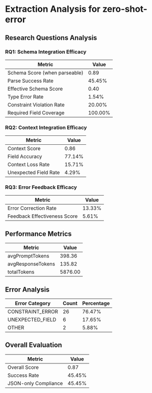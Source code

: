 # Extraction Analysis for zero-shot-error

## Research Questions Analysis

### RQ1: Schema Integration Efficacy

| Metric | Value |
|--------|-------|
| Schema Score (when parseable) | 0.89 |
| Parse Success Rate | 45.45% |
| Effective Schema Score | 0.40 |
| Type Error Rate | 1.54% |
| Constraint Violation Rate | 20.00% |
| Required Field Coverage | 100.00% |

### RQ2: Context Integration Efficacy

| Metric | Value |
|--------|-------|
| Context Score | 0.86 |
| Field Accuracy | 77.14% |
| Context Loss Rate | 15.71% |
| Unexpected Field Rate | 4.29% |

### RQ3: Error Feedback Efficacy

| Metric | Value |
|--------|-------|
| Error Correction Rate | 13.33% |
| Feedback Effectiveness Score | 5.61% |

## Performance Metrics

| Metric | Value |
|--------|-------|
| avgPromptTokens | 398.36 |
| avgResponseTokens | 135.82 |
| totalTokens | 5876.00 |

## Error Analysis

| Error Category | Count | Percentage |
|---------------|-------|------------|
| CONSTRAINT_ERROR | 26 | 76.47% |
| UNEXPECTED_FIELD | 6 | 17.65% |
| OTHER | 2 | 5.88% |

## Overall Evaluation

| Metric | Value |
|--------|-------|
| Overall Score | 0.87 |
| Success Rate | 45.45% |
| JSON-only Compliance | 45.45% |
